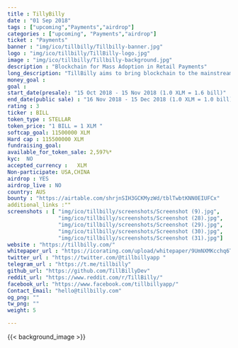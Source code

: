 ```yaml
---
title : TillyBilly
date : "01 Sep 2018"
tags : ["upcoming","Payments","airdrop"]
categories : ["upcoming", "Payments","airdrop"]
ticket : "Payments"
banner : "img/ico/tillbilly/Tillbilly-banner.jpg"
logo : "img/ico/tillbilly/TillBilly-logo.jpg"
image : "img/ico/tillbilly/Tillbilly-background.jpg"
description : "Blockchain for Mass Adoption in Retail Payments"
long_description: "TillBilly aims to bring blockchain to the mainstream retail. TillBilly is a Stellar based digital payments network with a unique point of sale hardware terminal that empowers everyday shoppers to make contactless payments, automatically get digital receipts (tax invoices) and collect loyalty reward points, without the complexity or price volatility associated with cryptocurrencies TillBilly bypasses the middlemen Merchant Services providers (card processing companies, payment gateways) who charge high processing fees per transaction (1.5% - 3.5%) and provides an ultra low fee payments network, so the shopper pays less, and the merchant gets more Protects both shoppers and merchants against any cryptocurrency price volatility. Provides a seamless way of funding wallets within app, and making payments through our proprietary tap-and-go (NFC) payment terminals. Complexities of blockchain and cryptocurrencies are hidden from shoppers and merchants."
money_goal :
goal :
start_date(presale): "15 Oct 2018 - 15 Nov 2018 (1.0 XLM = 1.6 bill)"
end_date(public sale) : "16 Nov 2018 - 15 Dec 2018 (1.0 XLM = 1.0 bill)"
rating : 3
ticker : BILL
token_type : STELLAR
token_price: "1 BILL = 1 XLM "
softcap_goal: 11500000 XLM
Hard cap : 115500000 XLM
fundraising_goal:
available_for_token_sale: 2,597%*
kyc:  NO
accepted_currency :   XLM
Non-participate: USA,CHINA
airdrop : YES
airdrop_live : NO
country: AUS
bounty : "https://airtable.com/shrjnSIH3GCKMyzWd/tblTwbtKNN0EIUFCx"
additional_links :""
screenshots : [ "img/ico/tillbilly/screenshots/Screenshot (9).jpg",
                "img/ico/tillbilly/screenshots/Screenshot (28).jpg",
                "img/ico/tillbilly/screenshots/Screenshot (29).jpg",
                "img/ico/tillbilly/screenshots/Screenshot (30).jpg",
                "img/ico/tillbilly/screenshots/Screenshot (31).jpg"]
website : "https://tillbilly.com/"
whitepaper_url : "https://icorating.com/upload/whitepaper/9UmNXMKcchq6TfxoZdTQWKcMPkrnttfWkKCAQriL.pdf"
twitter_url : "https://twitter.com/@tillbillyapp "
telegram_url : "https://t.me/tillbilly"
github_url: "https://github.com/TillBillyDev"
reddit_url: "https://www.reddit.com/r/TillBilly/"
facebook_url: "https://www.facebook.com/tillbillyapp/"
Contact_Email: "hello@tillbilly.com"
og_png: ""
tw_png: ""
weight: 5

---
```



{{< background_image >}}

